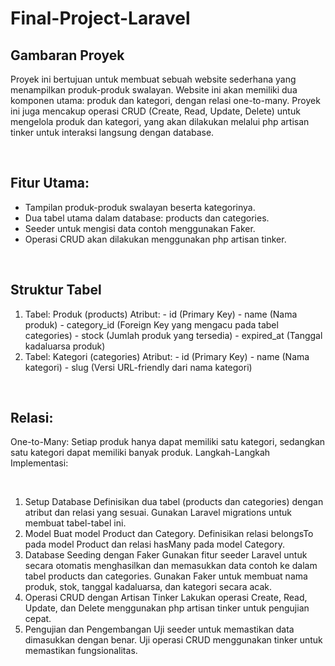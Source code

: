 # Final-Project-Laravel



## Gambaran Proyek
Proyek ini bertujuan untuk membuat sebuah website sederhana yang menampilkan produk-produk swalayan. Website ini akan memiliki dua komponen utama: produk dan kategori, 
dengan relasi one-to-many. Proyek ini juga mencakup operasi CRUD (Create, Read, Update, Delete) untuk mengelola produk dan kategori, yang akan dilakukan melalui php artisan 
tinker untuk interaksi langsung dengan database.

<br>

## Fitur Utama:
- Tampilan produk-produk swalayan beserta kategorinya.
- Dua tabel utama dalam database: products dan categories.
- Seeder untuk mengisi data contoh menggunakan Faker.
- Operasi CRUD akan dilakukan menggunakan php artisan tinker.

<br>

## Struktur Tabel
  1. Tabel: Produk (products)
    Atribut:
    - id (Primary Key)
    - name (Nama produk)
    - category_id (Foreign Key yang mengacu pada tabel categories)
    - stock (Jumlah produk yang tersedia)
    - expired_at (Tanggal kadaluarsa produk)
  2. Tabel: Kategori (categories)
    Atribut:
    - id (Primary Key)
    - name (Nama kategori)
    - slug (Versi URL-friendly dari nama kategori)

<br>
     
## Relasi:
One-to-Many: Setiap produk hanya dapat memiliki satu kategori, sedangkan satu kategori dapat memiliki banyak produk.
Langkah-Langkah Implementasi:

<br>


1. Setup Database
Definisikan dua tabel (products dan categories) dengan atribut dan relasi yang sesuai.
Gunakan Laravel migrations untuk membuat tabel-tabel ini.
2. Model
Buat model Product dan Category.
Definisikan relasi belongsTo pada model Product dan relasi hasMany pada model Category.
3. Database Seeding dengan Faker
Gunakan fitur seeder Laravel untuk secara otomatis menghasilkan dan memasukkan data contoh ke dalam tabel products dan categories.
Gunakan Faker untuk membuat nama produk, stok, tanggal kadaluarsa, dan kategori secara acak.
4. Operasi CRUD dengan Artisan Tinker
Lakukan operasi Create, Read, Update, dan Delete menggunakan php artisan tinker untuk pengujian cepat.
5. Pengujian dan Pengembangan
Uji seeder untuk memastikan data dimasukkan dengan benar.
Uji operasi CRUD menggunakan tinker untuk memastikan fungsionalitas.
